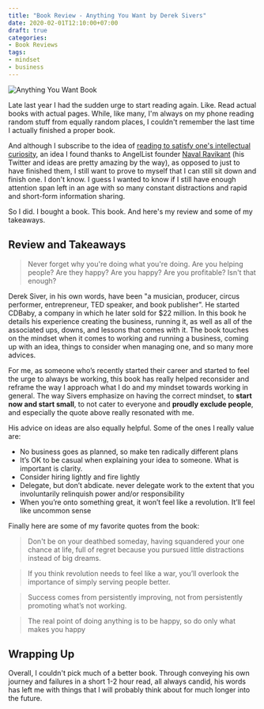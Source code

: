 ```yaml
---
title: "Book Review - Anything You Want by Derek Sivers"
date: 2020-02-01T12:10:00+07:00
draft: true
categories:
- Book Reviews
tags:
- mindset
- business
---
```


![Anything You Want Book](/images/anything-you-want-sivers/anything-you-want-sivers.jpg)

Late last year I had the sudden urge to start reading again. Like. Read actual books with actual pages. While, like many, I'm always on my phone reading random stuff from equally random places, I couldn't remember the last time I actually finished a proper book. 

And although I subscribe to the idea of [reading to satisfy one's intellectual curiosity](https://www.youtube.com/watch?v=ywfx3Um3dsg), an idea I found thanks to AngelList founder [Naval Ravikant](https://twitter.com/naval) (his Twitter and ideas are pretty amazing by the way), as opposed to just to have finished them, I still want to prove to myself that I can still sit down and finish one. I don't know. I guess I wanted to know if I still have enough attention span left in an age with so many constant distractions and rapid and short-form information sharing. 

So I did. I bought a book. This book. And here's my review and some of my
takeaways.

## Review and Takeaways

> Never forget why you're doing what you're doing. Are you helping people? Are they happy? Are you happy? Are you profitable? Isn't that enough?

Derek Siver, in his own words, have been "a musician, producer, circus performer, entrepreneur, TED speaker, and book publisher". He started CDBaby, a company in which he later sold for $22 million. In this book he details his experience creating the business, running it, as well as all of the associated ups, downs, and lessons that comes with it. The book touches on the mindset when it comes to working and running a business, coming up with an idea, things to consider when managing one, and so many more advices.

For me, as someone who’s recently started their career and started to feel the urge to always be working, this book has really helped reconsider and reframe the way I approach what I do and my mindset towards working in general. The way Sivers emphasize on having the correct mindset, to **start now and start small**, to not cater to everyone and **proudly exclude people**, and especially the quote above really resonated with me.

His advice on ideas are also equally helpful. Some of the ones I really value
are:

- No business goes as planned, so make ten radically different plans
- It’s OK to be casual when explaining your idea to someone. What is important is clarity.
- Consider hiring lightly and fire lightly
- Delegate, but don’t abdicate. never delegate work to the extent that you involuntarily relinquish power and/or responsibility
- When you’re onto something great, it won’t feel like a revolution. It’ll feel like uncommon sense

Finally here are some of my favorite quotes from the book:

> Don't be on your deathbed someday, having squandered your one chance at life, full of regret because you pursued little distractions instead of big dreams.

> If you think revolution needs to feel like a war, you’ll overlook the importance of simply serving people better.

> Success comes from persistently improving, not from persistently promoting what’s not working.

> The real point of doing anything is to be happy, so do only what makes you happy

## Wrapping Up

Overall, I couldn't pick much of a better book. Through conveying his
own journey and failures in a short 1-2 hour read, all always candid, his words has left me with things
that I will probably think about for much longer into the future.

